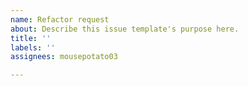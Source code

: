 ```yaml
---
name: Refactor request
about: Describe this issue template's purpose here.
title: ''
labels: ''
assignees: mousepotato03

---
```



